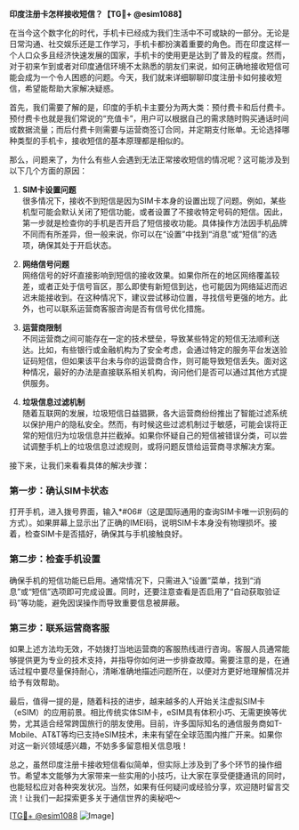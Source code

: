 **印度注册卡怎样接收短信？【TG💪+ @esim1088】**

在当今这个数字化的时代，手机卡已经成为我们生活中不可或缺的一部分。无论是日常沟通、社交娱乐还是工作学习，手机卡都扮演着重要的角色。而在印度这样一个人口众多且经济快速发展的国家，手机卡的使用更是达到了普及的程度。然而，对于初来乍到或者对印度通信环境不太熟悉的朋友们来说，如何正确地接收短信可能会成为一个令人困惑的问题。今天，我们就来详细聊聊印度注册卡如何接收短信，希望能帮助大家解决疑惑。

首先，我们需要了解的是，印度的手机卡主要分为两大类：预付费卡和后付费卡。预付费卡也就是我们常说的“充值卡”，用户可以根据自己的需求随时购买通话时间或数据流量；而后付费卡则需要与运营商签订合同，并定期支付账单。无论选择哪种类型的手机卡，接收短信的基本原理都是相似的。

那么，问题来了，为什么有些人会遇到无法正常接收短信的情况呢？这可能涉及到以下几个方面的原因：

1. **SIM卡设置问题**  
   很多情况下，接收不到短信是因为SIM卡本身的设置出现了问题。例如，某些机型可能会默认关闭了短信功能，或者设置了不接收特定号码的短信。因此，第一步就是检查你的手机是否开启了短信接收功能。具体操作方法因手机品牌不同而有所差异，但一般来说，你可以在“设置”中找到“消息”或“短信”的选项，确保其处于开启状态。

2. **网络信号问题**  
   网络信号的好坏直接影响到短信的接收效果。如果你所在的地区网络覆盖较差，或者正处于信号盲区，那么即使有新短信到达，也可能因为网络延迟而迟迟未能接收到。在这种情况下，建议尝试移动位置，寻找信号更强的地方。此外，也可以联系运营商客服咨询是否有信号优化措施。

3. **运营商限制**  
   不同运营商之间可能存在一定的技术壁垒，导致某些特定的短信无法顺利送达。比如，有些银行或金融机构为了安全考虑，会通过特定的服务平台发送验证码短信，但如果该平台未与你的运营商合作，则可能导致短信丢失。面对这种情况，最好的办法是直接联系相关机构，询问他们是否可以通过其他方式提供服务。

4. **垃圾信息过滤机制**  
   随着互联网的发展，垃圾短信日益猖獗，各大运营商纷纷推出了智能过滤系统以保护用户的隐私安全。然而，有时候这些过滤机制过于敏感，可能会误将正常的短信归为垃圾信息并拦截掉。如果你怀疑自己的短信被错误分类，可以尝试调整手机上的垃圾信息过滤规则，或将问题反馈给运营商寻求解决方案。

接下来，让我们来看看具体的解决步骤：

### 第一步：确认SIM卡状态
打开手机，进入拨号界面，输入*#06#（这是国际通用的查询SIM卡唯一识别码的方式）。如果屏幕上显示出了正确的IMEI码，说明SIM卡本身没有物理损坏。接着，检查SIM卡是否插好，确保其与手机接触良好。

### 第二步：检查手机设置
确保手机的短信功能已启用。通常情况下，只需进入“设置”菜单，找到“消息”或“短信”选项即可完成设置。同时，还要注意查看是否启用了“自动获取验证码”等功能，避免因误操作而导致重要信息被屏蔽。

### 第三步：联系运营商客服
如果上述方法均无效，不妨拨打当地运营商的客服热线进行咨询。客服人员通常能够提供更为专业的技术支持，并指导你如何进一步排查故障。需要注意的是，在通话过程中要尽量保持耐心，清晰准确地描述问题所在，以便对方更好地理解情况并给予有效帮助。

最后，值得一提的是，随着科技的进步，越来越多的人开始关注虚拟SIM卡（eSIM）的应用前景。相比传统实体SIM卡，eSIM具有体积小巧、无需更换等优势，尤其适合经常跨国旅行的朋友使用。目前，许多国际知名的通信服务商如T-Mobile、AT&T等均已支持eSIM技术，未来有望在全球范围内推广开来。如果你对这一新兴领域感兴趣，不妨多多留意相关信息哦！

总之，虽然印度注册卡接收短信看似简单，但实际上涉及到了多个环节的操作细节。希望本文能够为大家带来一些实用的小技巧，让大家在享受便捷通讯的同时，也能轻松应对各种突发状况。当然，如果有任何疑问或经验分享，欢迎随时留言交流！让我们一起探索更多关于通信世界的奥秘吧～

[[TG💪+ @esim1088](https://t.me/s/esim1088) ![Image](https://i.postimg.cc/4NQfJmqS/Snipaste-2025-05-13-00-14-12.png)]